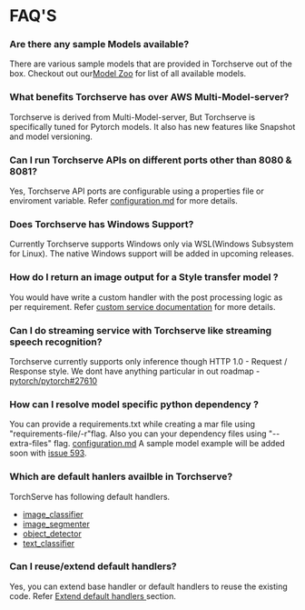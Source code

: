 # FAQ'S
 
###  Are there any sample Models available?
There are various sample models that are provided in Torchserve out of the box. Checkout out our[Model Zoo](https://github.com/pytorch/serve/blob/master/docs/model_zoo.md) for list of all available models.

### What benefits Torchserve has over AWS Multi-Model-server?
Torchserve is derived from Multi-Model-server, But Torchserve is specifically tuned for Pytorch models. It also has new features like Snapshot and model versioning.

### Can I run Torchserve APIs on different ports other than 8080 & 8081?
Yes, Torchserve API ports are configurable using a properties file or enviroment variable.
Refer  [configuration.md](https://github.com/pytorch/serve/blob/master/docs/configuration.md) for more details.

### Does Torchserve has Windows Support?
Currently Torchserve supports Windows only via WSL(Windows Subsystem for Linux).
The native Windows support will be added in upcoming releases.

###  How do I return an image output for a Style transfer model ?
You would have write a custom handler with the post processing logic as per requirement. 
Refer  [custom  service documentation](https://github.com/pytorch/serve/blob/master/docs/custom_service.md#custom-handlers) for more details.

### Can I do streaming service with Torchserve like streaming speech recognition?
Torchserve currently supports only inference though HTTP 1.0 - Request / Response style.
We dont have anything particular in out roadmap - [pytorch/pytorch#27610](https://github.com/pytorch/pytorch/issues/27610)

### How can I resolve model specific python dependency ?
You can provide a requirements.txt while creating a mar file using "requirements-file/-r"flag. Also you can your dependency files using "--extra-files" flag.  [configuration.md](https://github.com/pytorch/serve/blob/master/docs/configuration.md) 
A sample model example will be added soon with [issue 593](https://github.com/pytorch/serve/issues/593).

### Which are default hanlers availble in Torchserve?
TorchServe has following default handlers.
- [image_classifier](../ts/torch_handlers/image_classifier.py)
- [image_segmenter](../ts/torch_handlers/image_segmenter.py)
- [object_detector](../ts/torch_handlers/object_detector.py)
- [text_classifier](../ts/torch_handlers/text_classifier.py)

### Can I reuse/extend default handlers?
Yes, you can extend base handler or default handlers to reuse the existing code.
Refer [Extend default handlers ](https://github.com/pytorch/serve/blob/master/docs/custom_service.md#Extend-default-handlers) section.
